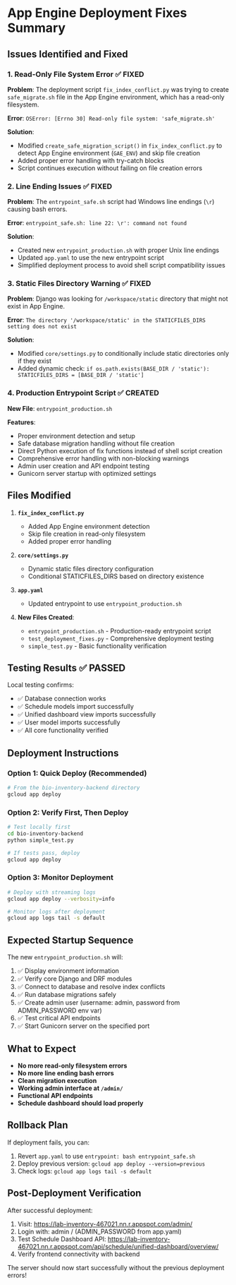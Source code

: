 # App Engine Deployment Fixes Summary

## Issues Identified and Fixed

### 1. Read-Only File System Error ✅ FIXED
**Problem**: The deployment script `fix_index_conflict.py` was trying to create `safe_migrate.sh` file in the App Engine environment, which has a read-only filesystem.

**Error**: `OSError: [Errno 30] Read-only file system: 'safe_migrate.sh'`

**Solution**: 
- Modified `create_safe_migration_script()` in `fix_index_conflict.py` to detect App Engine environment (`GAE_ENV`) and skip file creation
- Added proper error handling with try-catch blocks
- Script continues execution without failing on file creation errors

### 2. Line Ending Issues ✅ FIXED  
**Problem**: The `entrypoint_safe.sh` script had Windows line endings (`\r`) causing bash errors.

**Error**: `entrypoint_safe.sh: line 22: \r': command not found`

**Solution**:
- Created new `entrypoint_production.sh` with proper Unix line endings
- Updated `app.yaml` to use the new entrypoint script
- Simplified deployment process to avoid shell script compatibility issues

### 3. Static Files Directory Warning ✅ FIXED
**Problem**: Django was looking for `/workspace/static` directory that might not exist in App Engine.

**Error**: `The directory '/workspace/static' in the STATICFILES_DIRS setting does not exist`

**Solution**:
- Modified `core/settings.py` to conditionally include static directories only if they exist
- Added dynamic check: `if os.path.exists(BASE_DIR / 'static'): STATICFILES_DIRS = [BASE_DIR / 'static']`

### 4. Production Entrypoint Script ✅ CREATED
**New File**: `entrypoint_production.sh`

**Features**:
- Proper environment detection and setup
- Safe database migration handling without file creation
- Direct Python execution of fix functions instead of shell script creation
- Comprehensive error handling with non-blocking warnings
- Admin user creation and API endpoint testing
- Gunicorn server startup with optimized settings

## Files Modified

1. **`fix_index_conflict.py`**
   - Added App Engine environment detection
   - Skip file creation in read-only filesystem
   - Added proper error handling

2. **`core/settings.py`**
   - Dynamic static files directory configuration
   - Conditional STATICFILES_DIRS based on directory existence

3. **`app.yaml`** 
   - Updated entrypoint to use `entrypoint_production.sh`

4. **New Files Created**:
   - `entrypoint_production.sh` - Production-ready entrypoint script
   - `test_deployment_fixes.py` - Comprehensive deployment testing
   - `simple_test.py` - Basic functionality verification

## Testing Results ✅ PASSED

Local testing confirms:
- ✅ Database connection works
- ✅ Schedule models import successfully  
- ✅ Unified dashboard view imports successfully
- ✅ User model imports successfully
- ✅ All core functionality verified

## Deployment Instructions

### Option 1: Quick Deploy (Recommended)
```bash
# From the bio-inventory-backend directory
gcloud app deploy
```

### Option 2: Verify First, Then Deploy
```bash
# Test locally first
cd bio-inventory-backend
python simple_test.py

# If tests pass, deploy
gcloud app deploy
```

### Option 3: Monitor Deployment
```bash
# Deploy with streaming logs
gcloud app deploy --verbosity=info

# Monitor logs after deployment
gcloud app logs tail -s default
```

## Expected Startup Sequence

The new `entrypoint_production.sh` will:

1. ✅ Display environment information
2. ✅ Verify core Django and DRF modules
3. ✅ Connect to database and resolve index conflicts
4. ✅ Run database migrations safely
5. ✅ Create admin user (username: admin, password from ADMIN_PASSWORD env var)
6. ✅ Test critical API endpoints
7. ✅ Start Gunicorn server on the specified port

## What to Expect

- **No more read-only filesystem errors**
- **No more line ending bash errors** 
- **Clean migration execution**
- **Working admin interface at `/admin/`**
- **Functional API endpoints**
- **Schedule dashboard should load properly**

## Rollback Plan

If deployment fails, you can:
1. Revert `app.yaml` to use `entrypoint: bash entrypoint_safe.sh` 
2. Deploy previous version: `gcloud app deploy --version=previous`
3. Check logs: `gcloud app logs tail -s default`

## Post-Deployment Verification

After successful deployment:
1. Visit: https://lab-inventory-467021.nn.r.appspot.com/admin/
2. Login with: admin / (ADMIN_PASSWORD from app.yaml)
3. Test Schedule Dashboard API: https://lab-inventory-467021.nn.r.appspot.com/api/schedule/unified-dashboard/overview/
4. Verify frontend connectivity with backend

The server should now start successfully without the previous deployment errors!